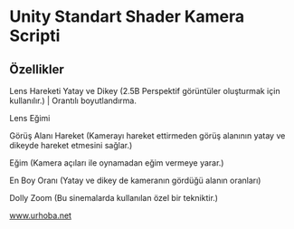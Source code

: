 # Unity Standart Shader Kamera Scripti

## Özellikler 
Lens Hareketi Yatay ve Dikey (2.5B Perspektif görüntüler oluşturmak için kullanılır.) | Orantılı boyutlandırma.

Lens Eğimi 

Görüş Alanı Hareket (Kamerayı hareket ettirmeden görüş alanının yatay ve dikeyde hareket etmesini sağlar.)

Eğim (Kamera açıları ile oynamadan eğim vermeye yarar.)

En Boy Oranı (Yatay ve dikey de kameranın gördüğü alanın oranları)

Dolly Zoom (Bu sinemalarda kullanılan özel bir tekniktir.)

www.urhoba.net
